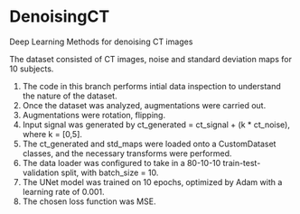 # DenoisingCT
Deep Learning Methods for denoising CT images

The dataset consisted of CT images, noise and standard deviation maps for 10 subjects. 

1. The code in this branch performs intial data inspection to understand the nature of the dataset.
2. Once the dataset was analyzed, augmentations were carried out.
3. Augmentations were rotation, flipping.
4. Input signal was generated by ct_generated = ct_signal + (k * ct_noise), where k = [0,5].
5. The ct_generated and std_maps were loaded onto a CustomDataset classes, and the necessary transforms were performed.
6. The data loader was configured to take in a 80-10-10 train-test-validation split, with batch_size = 10.
7. The UNet model was trained on 10 epochs, optimized by Adam with a learning rate of 0.001.
8. The chosen loss function was MSE.
